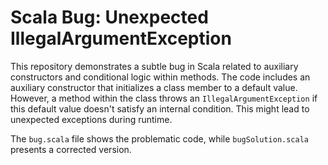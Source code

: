 # Scala Bug: Unexpected IllegalArgumentException

This repository demonstrates a subtle bug in Scala related to auxiliary constructors and conditional logic within methods.  The code includes an auxiliary constructor that initializes a class member to a default value.  However, a method within the class throws an `IllegalArgumentException` if this default value doesn't satisfy an internal condition. This might lead to unexpected exceptions during runtime.

The `bug.scala` file shows the problematic code, while `bugSolution.scala` presents a corrected version.